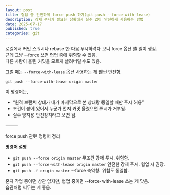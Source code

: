 ```yaml
---
layout: post
title: 협업 중 안전하게 force push 하기(git push --force-with-lease)
description: 강제 푸시가 필요한 상황에서 실수 없이 안전하게 사용하는 방법
date: 2025-07-17
published: true
categories: git
---
```


로컬에서 커밋 스쿼시나 rebase 한 다음 푸시하려다 보니 force 옵션 쓸 일이 생김.  
근데 그냥 --force 쓰면 협업 중에 위험할 수 있음.  
다른 사람이 올린 커밋을 모르게 날려버릴 수도 있음.

그럴 때는 `--force-with-lease` 옵션 사용하는 게 훨씬 안전함.

```
git push --force-with-lease origin master
```

이 명령어는,

- “원격 브랜치 상태가 내가 마지막으로 본 상태랑 동일할 때만 푸시 허용”
- 조건이 붙어 있어서 누군가 먼저 커밋 올렸으면 푸시가 거부됨.
- 실수 방지용 안전장치라고 보면 됨.

⸻

force push 관련 명령어 정리

**명령어 설명**

- `git push --force origin master` 무조건 강제 푸시. 위험함.
- `git push --force-with-lease origin master` 안전한 강제 푸시. 협업 시 권장.
- `git push -f origin master` --force 축약형. 위험도 동일함.

혼자 작업 중이면 상관 없지만, 협업 중이면 --force-with-lease 쓰는 게 맞음.  
습관처럼 써두는 게 좋음.
